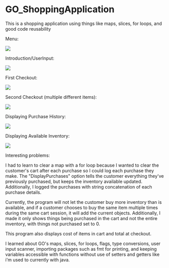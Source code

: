 # GO_ShoppingApplication
This is a shopping application using things like maps, slices, for loops, and good code reusability

Menu:

![](Screenshots/MenuDisplay.png)

Introduction/UserInput:

![](Screenshots/Introduction:UserInput.png)

First Checkout:

![](Screenshots/FirstCheckout.png)

Second Checkout (multiple different items):

![](Screenshots/SecondCheckout(multiple%20items).png)

Displaying Purchase History:

![](Screenshots/DisplayingPurchaseHistory.png)

Displaying Available Inventory:

![](Screenshots/DisplayingAvailableInventory.png)

Interesting problems:

I had to learn to clear a map with a for loop because I wanted to clear the customer's cart after each purchase so I could log each purchase they make. The "DisplayPurchases" option tells the customer everything they've previously purchased, but keeps the inventory available updated. Additionally, I logged the purchases with string concatenation of each purchase details. 

Currently, the program will not let the customer buy more inventory than is available, and if a customer chooses to buy the same item multiple times during the same cart session, it will add the current objects. Additionally, I made it only shows things being purchased in the cart and not the entire inventory, with things not purchased set to 0. 

This program also displays cost of items in cart and total at checkout. 

I learned about GO's maps, slices, for loops, flags, type conversions, user input scanner, importing packages such as fmt for printing, and keeping variables accessible with functions without use of setters and getters like i'm used to currently with java.

